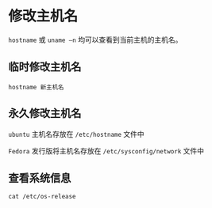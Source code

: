 # 修改主机名
`hostname` 或 `uname –n` 均可以查看到当前主机的主机名。

## 临时修改主机名
`hostname 新主机名`


## 永久修改主机名
`ubuntu` 主机名存放在 `/etc/hostname` 文件中

`Fedora` 发行版将主机名存放在 `/etc/sysconfig/network` 文件中


## 查看系统信息
`cat /etc/os-release`
